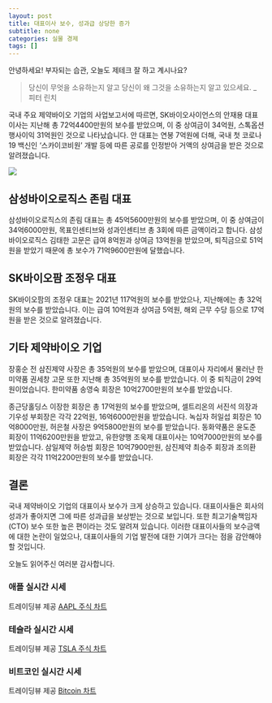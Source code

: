 ```yaml
---
layout: post
title: 대표이사 보수, 성과급 상당한 증가
subtitle: none
categories: 실물 경제
tags: []
---
```


안녕하세요! 부자되는 습관, 오늘도 제테크 잘 하고 계시나요?

> 당신이 무엇을 소유하는지 알고 당신이 왜 그것을 소유하는지 알고 있으세요. _ 피터 린치




국내 주요 제약바이오 기업의 사업보고서에 따르면, SK바이오사이언스의 안재용 대표이사는 지난해 총 72억4400만원의 보수를 받았으며, 이 중 상여금이 34억원, 스톡옵션 행사이익 31억원인 것으로 나타났습니다. 안 대표는 연봉 7억원에 더해, 국내 첫 코로나19 백신인 ‘스카이코비원’ 개발 등에 따른 공로를 인정받아 거액의 상여금을 받은 것으로 알려졌습니다. 



![](https://source.unsplash.com/800x450/?luxury)

##  삼성바이오로직스 존림 대표

삼성바이오로직스의 존림 대표는 총 45억5600만원의 보수를 받았으며, 이 중 상여금이 34억6000만원, 목표인센티브와 성과인센티브 총 3회에 따른 금액이라고 합니다. 삼성바이오로직스 김태한 고문은 급여 8억원과 상여금 13억원을 받았으며, 퇴직금으로 51억원을 받았기 때문에 총 보수가 71억9600만원에 달했습니다.

## SK바이오팜 조정우 대표

SK바이오팜의 조정우 대표는 2021년 117억원의 보수를 받았으나, 지난해에는 총 32억원의 보수를 받았습니다. 이는 급여 10억원과 상여금 5억원, 해외 근무 수당 등으로 17억원을 받은 것으로 알려졌습니다. 

## 기타 제약바이오 기업

장홍순 전 삼진제약 사장은 총 35억원의 보수를 받았으며, 대표이사 자리에서 물러난 한미약품 권세창 고문 또한 지난해 총 35억원의 보수를 받았습니다. 이 중 퇴직금이 29억원이었습니다. 한미약품 송영숙 회장은 10억2700만원의 보수를 받았습니다. 

종근당홀딩스 이장한 회장은 총 17억원의 보수를 받았으며, 셀트리온의 서진석 의장과 기우성 부회장은 각각 22억원, 16억6000만원을 받았습니다. 녹십자 허일섭 회장은 10억8000만원, 허은철 사장은 9억5800만원의 보수를 받았습니다. 동화약품은 윤도준 회장이 11억6200만원을 받았고, 유한양행 조욱제 대표이사는 10억7000만원의 보수를 받았습니다. 삼일제약 허승범 회장은 10억7900만원, 삼진제약 최승주 회장과 조의환 회장은 각각 11억2200만원의 보수를 받았습니다.

## 결론

국내 제약바이오 기업의 대표이사 보수가 크게 상승하고 있습니다. 대표이사들은 회사의 성과가 좋아지면 그에 따른 성과급을 보상받는 것으로 보입니다. 또한 최고기술책임자(CTO) 보수 또한 높은 편이라는 것도 알려져 있습니다. 이러한 대표이사들의 보수금액에 대한 논란이 일었으나, 대표이사들의 기업 발전에 대한 기여가 크다는 점을 감안해야 할 것입니다.

오늘도 읽어주신 여러분 감사합니다.

### 애플 실시간 시세


<!-- TradingView Widget BEGIN -->
<div class="tradingview-widget-container">
  <div id="tradingview_6a264"></div>
  <div class="tradingview-widget-copyright">트레이딩뷰 제공 <a href="https://kr.tradingview.com/symbols/NASDAQ-AAPL/" rel="noopener" target="_blank"><span class="blue-text">AAPL 주식 차트</span></a></div>
  <script type="text/javascript" src="https://s3.tradingview.com/tv.js"></script>
  <script type="text/javascript">
  new TradingView.widget(
  {
  "autosize": true,
  "symbol": "NASDAQ:AAPL",
  "interval": "D",
  "timezone": "Asia/Seoul",
  "theme": "light",
  "style": "1",
  "locale": "kr",
  "toolbar_bg": "#f1f3f6",
  "enable_publishing": false,
  "hide_top_toolbar": true,
  "hide_legend": true,
  "save_image": false,
  "container_id": "tradingview_6a264"
}
  );
  </script>
</div>
<!-- TradingView Widget END -->


### 테슬라 실시간 시세


<!-- TradingView Widget BEGIN -->
<div class="tradingview-widget-container">
  <div id="tradingview_39d77"></div>
  <div class="tradingview-widget-copyright">트레이딩뷰 제공 <a href="https://kr.tradingview.com/symbols/NASDAQ-TSLA/" rel="noopener" target="_blank"><span class="blue-text">TSLA 주식 차트</span></a></div>
  <script type="text/javascript" src="https://s3.tradingview.com/tv.js"></script>
  <script type="text/javascript">
  new TradingView.widget(
  {
  "autosize": true,
  "symbol": "NASDAQ:TSLA",
  "interval": "D",
  "timezone": "Asia/Seoul",
  "theme": "light",
  "style": "1",
  "locale": "kr",
  "toolbar_bg": "#f1f3f6",
  "enable_publishing": false,
  "hide_top_toolbar": true,
  "hide_legend": true,
  "save_image": false,
  "container_id": "tradingview_39d77"
}
  );
  </script>
</div>
<!-- TradingView Widget END -->


### 비트코인 실시간 시세


<!-- TradingView Widget BEGIN -->
<div class="tradingview-widget-container">
  <div id="tradingview_3f91e"></div>
  <div class="tradingview-widget-copyright">트레이딩뷰 제공 <a href="https://kr.tradingview.com/symbols/BTCUSD/?exchange=BITSTAMP" rel="noopener" target="_blank"><span class="blue-text">Bitcoin 차트</span></a></div>
  <script type="text/javascript" src="https://s3.tradingview.com/tv.js"></script>
  <script type="text/javascript">
  new TradingView.widget(
  {
  "autosize": true,
  "symbol": "BITSTAMP:BTCUSD",
  "interval": "D",
  "timezone": "Asia/Seoul",
  "theme": "light",
  "style": "1",
  "locale": "kr",
  "toolbar_bg": "#f1f3f6",
  "enable_publishing": false,
  "hide_top_toolbar": true,
  "hide_legend": true,
  "save_image": false,
  "container_id": "tradingview_3f91e"
}
  );
  </script>
</div>
<!-- TradingView Widget END -->

